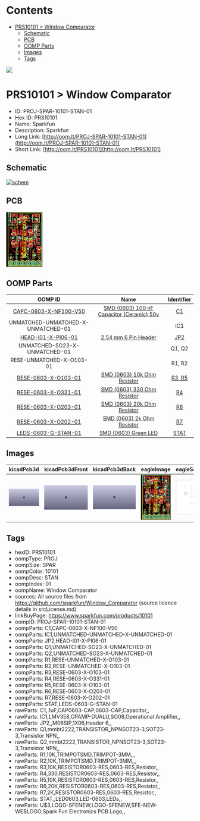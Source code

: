 



Contents
========

* [PRS10101 > Window Comparator](#prs10101--window-comparator)
	* [Schematic](#schematic)
	* [PCB](#pcb)
	* [OOMP Parts](#oomp-parts)
	* [Images](#images)
	* [Tags](#tags)
  
![][im]
# PRS10101 > Window Comparator

- ID: PROJ-SPAR-10101-STAN-01
- Hex ID: PRS10101
- Name: Sparkfun
- Description: Sparkfun
- Long Link: [http://oom.lt/PROJ-SPAR-10101-STAN-01](http://oom.lt/PROJ-SPAR-10101-STAN-01)
- Short Link: [http://oom.lt/PRS10101](http://oom.lt/PRS10101)

## Schematic
  
[![schem](eagleSchemImage.png)](eagleSchemImage.png)
## PCB
  
[![pcb](eagleImage.png)](eagleImage.png)
## OOMP Parts
  

|OOMP ID|Name|Identifier|
| :---: | :---: | :---: |
|[CAPC-0603-X-NF100-V50](https://github.com/oomlout/oomlout_OOMP_parts/tree/main/CAPC-0603-X-NF100-V50/)|[SMD (0603) 100 nF Capacitor (Ceramic) 50v](https://github.com/oomlout/oomlout_OOMP_parts/tree/main/CAPC-0603-X-NF100-V50/)|[C1](https://github.com/oomlout/oomlout_OOMP_parts/tree/main/CAPC-0603-X-NF100-V50/)|
|UNMATCHED-UNMATCHED-X-UNMATCHED-01||IC1|
|[HEAD-I01-X-PI06-01](https://github.com/oomlout/oomlout_OOMP_parts/tree/main/HEAD-I01-X-PI06-01/)|[2.54 mm 6 Pin Header](https://github.com/oomlout/oomlout_OOMP_parts/tree/main/HEAD-I01-X-PI06-01/)|[JP2](https://github.com/oomlout/oomlout_OOMP_parts/tree/main/HEAD-I01-X-PI06-01/)|
|UNMATCHED-SO23-X-UNMATCHED-01||Q1, Q2|
|RESE-UNMATCHED-X-O103-01||R1, R2|
|[RESE-0603-X-O103-01](https://github.com/oomlout/oomlout_OOMP_parts/tree/main/RESE-0603-X-O103-01/)|[SMD (0603) 10k Ohm Resistor](https://github.com/oomlout/oomlout_OOMP_parts/tree/main/RESE-0603-X-O103-01/)|[R3, R5](https://github.com/oomlout/oomlout_OOMP_parts/tree/main/RESE-0603-X-O103-01/)|
|[RESE-0603-X-O331-01](https://github.com/oomlout/oomlout_OOMP_parts/tree/main/RESE-0603-X-O331-01/)|[SMD (0603) 330 Ohm Resistor](https://github.com/oomlout/oomlout_OOMP_parts/tree/main/RESE-0603-X-O331-01/)|[R4](https://github.com/oomlout/oomlout_OOMP_parts/tree/main/RESE-0603-X-O331-01/)|
|[RESE-0603-X-O203-01](https://github.com/oomlout/oomlout_OOMP_parts/tree/main/RESE-0603-X-O203-01/)|[SMD (0603) 20k Ohm Resistor](https://github.com/oomlout/oomlout_OOMP_parts/tree/main/RESE-0603-X-O203-01/)|[R6](https://github.com/oomlout/oomlout_OOMP_parts/tree/main/RESE-0603-X-O203-01/)|
|[RESE-0603-X-O202-01](https://github.com/oomlout/oomlout_OOMP_parts/tree/main/RESE-0603-X-O202-01/)|[SMD (0603) 2k Ohm Resistor](https://github.com/oomlout/oomlout_OOMP_parts/tree/main/RESE-0603-X-O202-01/)|[R7](https://github.com/oomlout/oomlout_OOMP_parts/tree/main/RESE-0603-X-O202-01/)|
|[LEDS-0603-G-STAN-01](https://github.com/oomlout/oomlout_OOMP_parts/tree/main/LEDS-0603-G-STAN-01/)|[SMD (0603) Green LED](https://github.com/oomlout/oomlout_OOMP_parts/tree/main/LEDS-0603-G-STAN-01/)|[STAT](https://github.com/oomlout/oomlout_OOMP_parts/tree/main/LEDS-0603-G-STAN-01/)|

## Images
  
  

|kicadPcb3d|kicadPcb3dFront|kicadPcb3dBack|eagleImage|eagleSchemImage|
| :---: | :---: | :---: | :---: | :---: |
|[![kicadPcb3d](kicadPcb3d_140.png)](kicadPcb3d.png)|[![kicadPcb3dFront](kicadPcb3dFront_140.png)](kicadPcb3dFront.png)|[![kicadPcb3dBack](kicadPcb3dBack_140.png)](kicadPcb3dBack.png)|[![eagleImage](eagleImage_140.png)](eagleImage.png)|[![eagleSchemImage](eagleSchemImage_140.png)](eagleSchemImage.png)|

## Tags

- hexID: PRS10101
- oompType: PROJ
- oompSize: SPAR
- oompColor: 10101
- oompDesc: STAN
- oompIndex: 01
- oompName: Window Comparator
- sources: All source files from https://github.com/sparkfun/Window_Comparator (source licence details in srcLicense.md)
- linkBuyPage: https://www.sparkfun.com/products/10101
- oompID: PROJ-SPAR-10101-STAN-01
- oompParts: C1,CAPC-0603-X-NF100-V50
- oompParts: IC1,UNMATCHED-UNMATCHED-X-UNMATCHED-01
- oompParts: JP2,HEAD-I01-X-PI06-01
- oompParts: Q1,UNMATCHED-SO23-X-UNMATCHED-01
- oompParts: Q2,UNMATCHED-SO23-X-UNMATCHED-01
- oompParts: R1,RESE-UNMATCHED-X-O103-01
- oompParts: R2,RESE-UNMATCHED-X-O103-01
- oompParts: R3,RESE-0603-X-O103-01
- oompParts: R4,RESE-0603-X-O331-01
- oompParts: R5,RESE-0603-X-O103-01
- oompParts: R6,RESE-0603-X-O203-01
- oompParts: R7,RESE-0603-X-O202-01
- oompParts: STAT,LEDS-0603-G-STAN-01
- rawParts: C1,.1uF,CAP0603-CAP,0603-CAP,Capacitor,,
- rawParts: IC1,LMV358,OPAMP-DUALU,SO08,Operational Amplifier,,
- rawParts: JP2,,M06SIP,1X06,Header 6,,
- rawParts: Q1,mmbt2222,TRANSISTOR_NPNSOT23-3,SOT23-3,Transistor NPN,,
- rawParts: Q2,mmbt2222,TRANSISTOR_NPNSOT23-3,SOT23-3,Transistor NPN,,
- rawParts: R1,10K,TRIMPOTSMD,TRIMPOT-3MM,,,
- rawParts: R2,10K,TRIMPOTSMD,TRIMPOT-3MM,,,
- rawParts: R3,10K,RESISTOR0603-RES,0603-RES,Resistor,,
- rawParts: R4,330,RESISTOR0603-RES,0603-RES,Resistor,,
- rawParts: R5,10K,RESISTOR0603-RES,0603-RES,Resistor,,
- rawParts: R6,20K,RESISTOR0603-RES,0603-RES,Resistor,,
- rawParts: R7,2K,RESISTOR0603-RES,0603-RES,Resistor,,
- rawParts: STAT,,LED0603,LED-0603,LEDs,,
- rawParts: U$3,LOGO-SFENEW,LOGO-SFENEW,SFE-NEW-WEBLOGO,Spark Fun Electronics PCB Logo,,



[im]: kicadPcb3d_450.png
